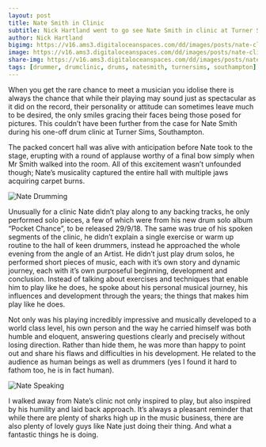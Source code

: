 ```yaml
---
layout: post
title: Nate Smith in Clinic
subtitle: Nick Hartland went to go see Nate Smith in clinic at Turner Sims, Southampton. Read his thoughts here.
author: Nick Hartland
bigimg: https://v16.ams3.digitaloceanspaces.com/dd/images/posts/nate-clinic-header.jpg
image: https://v16.ams3.digitaloceanspaces.com/dd/images/posts/nate-clinic-sq.jpg
share-img: https://v16.ams3.digitaloceanspaces.com/dd/images/posts/nate-clinic-post-share-img.jpg
tags: [drummer, drumclinic, drums, natesmith, turnersims, southampton]
---
```


When you get the rare chance to meet a musician you idolise there is always the chance that while their playing may sound just as spectacular as it did on the record, their personality or attitude can sometimes leave much to be desired, the only smiles gracing their faces being those posed for pictures. This couldn’t have been further from the case for Nate Smith during his one-off drum clinic at Turner Sims, Southampton.

The packed concert hall was alive with anticipation before Nate took to the stage, erupting with a round of applause worthy of a final bow simply when Mr Smith walked into the room. All of this excitement wasn’t unfounded though; Nate’s musicality captured the entire hall with multiple jaws acquiring carpet burns.

![Nate Drumming](https://v16.ams3.digitaloceanspaces.com/dd/images/posts/nate-clinic-post-second.jpg)

Unusually for a clinic Nate didn’t play along to any backing tracks, he only performed solo pieces, a few of which were from his new drum solo album “Pocket Chance”, to be released 29/9/18. The same was true of his spoken segments of the clinic, he didn’t explain a single exercise or warm up routine to the hall of keen drummers, instead he approached the whole evening from the angle of an Artist. He didn’t just play drum solos, he performed short pieces of music, each with it’s own story and dynamic journey, each with it’s own purposeful beginning, development and conclusion.
Instead of talking about exercises and techniques that enable him to play like he does, he spoke about his personal musical journey, his influences and development through the years; the things that makes him play like he does. 

Not only was his playing incredibly impressive and musically developed to a world class level, his own person and the way he carried himself was both humble and eloquent, answering questions clearly and precisely without losing direction. Rather than hide them, he was more than happy to point out and share his flaws and difficulties in his development. He related to the audience as human beings as well as drummers (yes I found it hard to fathom too, he is in fact human).

![Nate Speaking](https://v16.ams3.digitaloceanspaces.com/dd/images/posts/nate-clinic-post.jpg)

I walked away from Nate’s clinic not only inspired to play, but also inspired by his humility and laid back approach. It’s always a pleasant reminder that while there are plenty of sharks high up in the music business, there are also plenty of lovely guys like Nate just doing their thing. And what a fantastic things he is doing.
